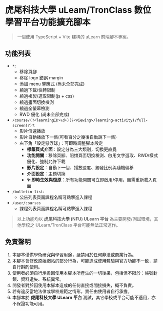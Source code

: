 # 虎尾科技大學 uLeam/TronClass 數位學習平台功能擴充腳本

> 一個使用 TypeScript + Vite 建構的 uLearn 前端腳本專案。

## 功能列表

- `*`:
  - 移除頁腳
  - 移除 logo 錯誤 margin
  - 添加 menu 響應式 (尚未全部完成)
  - 繞過下載/快轉限制
  - 繞過複製/選取限制(js + css)
  - 繞過畫面切換檢測
  - 繞過全螢幕檢測
  - RWD 優化 (尚未全部完成)
- `/course/(?<learningID>\d+)(?<viewing>/learning-activity(/full-screen)?)?`:
  - 影片倍速播放
  - 影片自動播放下一集(可看百分之幾後自動跳下一集)
  - 右下角「設定懸浮球」：可即時調整腳本設定
    - **標籤頁式介面**：設定分為三大類別，切換更直覺
    - **功能開關**：移除頁腳、阻擋頁面切換檢測、啟用文字選取、RWD/樣式優化、強制允許下載
    - **影片設定**：自動下一個、播放速度、觸發比例與隨機偏移
    - **介面設定**：主題切換
    - **✨ 即時生效與復原**：所有功能開關可立即啟用/停用，無需重新載入頁面
- `/bulletin-list`:
  - 公告列表頁面課程名稱可點擊進入課程
- `/user/courses`
  - 課程列表頁面課程名稱可點擊進入課程

> 以上功能均以 **虎尾科技大學 (NFU) ULearn 平台** 為主要開發/測試環境，其他學校之 ULearn/TronClass 平台可能無法正常運作。

## 免責聲明

1. 本腳本僅供學術研究與學習用途，嚴禁用於任何非法或商業行為。
2. 本腳本會修改原始網站的部分行為，可能造成使用體驗與官方功能不一致，請自行斟酌使用。
3. 使用者必須自行承擔因使用本腳本所產生的一切後果，包括但不限於：帳號封鎖、資料遺失、系統異常。
4. 開發者對於因使用本腳本造成的任何直接或間接損失，概不負責。
5. 若有違反當地法律或學校規範之情形，責任由使用者自行承擔。
6. 本腳本於 **虎尾科技大學 ULearn 平台** 測試，其它學校或平台可能不適用，亦不保證功能可用。
